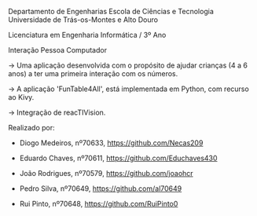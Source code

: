 Departamento de Engenharias Escola de Ciências e Tecnologia Universidade de Trás-os-Montes e Alto Douro

Licenciatura em Engenharia Informática / 3º Ano

Interação Pessoa Computador

-> Uma aplicação desenvolvida com o propósito de ajudar crianças (4 a 6 anos) a ter uma primeira interação com os números.

-> A aplicação 'FunTable4All', está implementada em Python, com recurso ao Kivy.

-> Integração de reacTIVision.

Realizado por:

- Diogo Medeiros, nº70633, https://github.com/Necas209

- Eduardo Chaves, nº70611, https://github.com/Educhaves430

- João Rodrigues, nº70579, https://github.com/joaohcr

- Pedro Silva, nº70649, https://github.com/al70649

- Rui Pinto, nº70648, https://github.com/RuiPinto0

